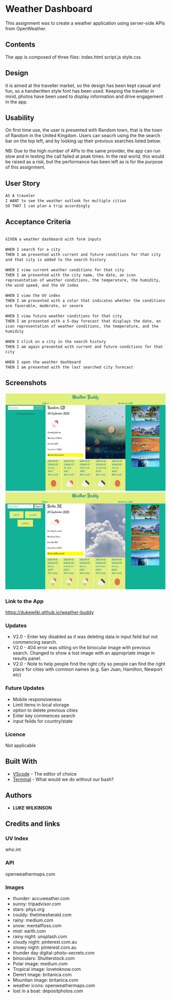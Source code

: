 # Weather Dashboard
This assignment was to create a weather application using server-side APIs from OpenWeather.

## Contents
<p>
The app is composed of three files:
index.html script.js style.css
</p>

## Design
<p>It is aimed at the traveller market, so the design has been kept casual and fun, so a handwritten style font has been used. Keeping the traveller in mind, photos have been used to display information and drive engagement in the app.</p>

## Usability
<p> On first time use, the user is presented with Random town, that is the town of Random in the United Kingdom. Users can seacrh using the the search bar on the top left, and by looking up their previous searches listed below.

NB: Due to the high number of APIs to the same provider, the app can run slow and in testing the call failed at peak times. In the real world, this would be raised as a risk, but the performance has been left as is for the purpose of this assignment.</p>

## User Story
    
```
AS A traveler
I WANT to see the weather outlook for multiple cities
SO THAT I can plan a trip accordingly
```

## Acceptance Criteria

```

GIVEN a weather dashboard with form inputs

WHEN I search for a city
THEN I am presented with current and future conditions for that city and that city is added to the search history

WHEN I view current weather conditions for that city
THEN I am presented with the city name, the date, an icon representation of weather conditions, the temperature, the humidity, the wind speed, and the UV index

WHEN I view the UV index
THEN I am presented with a color that indicates whether the conditions are favorable, moderate, or severe

WHEN I view future weather conditions for that city
THEN I am presented with a 5-day forecast that displays the date, an icon representation of weather conditions, the temperature, and the humidity

WHEN I click on a city in the search history
THEN I am again presented with current and future conditions for that city

WHEN I open the weather dashboard
THEN I am presented with the last searched city forecast

```

## Screenshots
![Screenshot 1](https://github.com/DukeWilki/weather-buddy/blob/master/assets/random.JPG)
![Screenshot 2](https://github.com/DukeWilki/weather-buddy/blob/master/assets/berlin.JPG)


### Link to the App
https://dukewilki.github.io/weather-buddy

### Updates
* V2.0 - Enter key disabled as it was deleting data in input feild but not commencing search.
* V2.0 - 404 error was sitting on the binocular image with previous search. Changed to show a lost image with an appropriate image in results panel.
* V2.0 - Note to help people find the right city so people can find the right place for cities with common names (e.g. San Juan, Hamilton, Newport etc) 

### Future Updates
* Mobile responsiveness
* Limit items in local storage
* option to delete previous cities
* Enter key commences search
* input feilds for country/state 

### Licence
Not applicable

## Built With
* [VScode](https://code.visualstudio.com/) - The editor of choice
* [Terminal](https:///) - What would we do without our bash?

## Authors
* **LUKE WILKINSON**

## Credits and links
### UV Index
who.int
### API
openweathermaps.com
### Images
* thunder: accuweather.com
* sunny: tripadvisor.com
* stars: phys.org
* couldy: thetimesherald.com
* rainy: medium.com
* snow: mentalfloss.com
* mist: earth.com
* rainy night: unsplash.com
* cloudy night: pinterest.com.au
* snowy night: pinterest.com.au
* thunder day digital-photo-secrets.com
* binoculars: Shutterstock.com
* Polar image: medium.com
* Tropical image: lovetoknow.com
* Derert image: britanica.com
* Mountian image: britanica.com
* weather icons: openweathermaps.com
* lost in a boat: depositphotos.com
